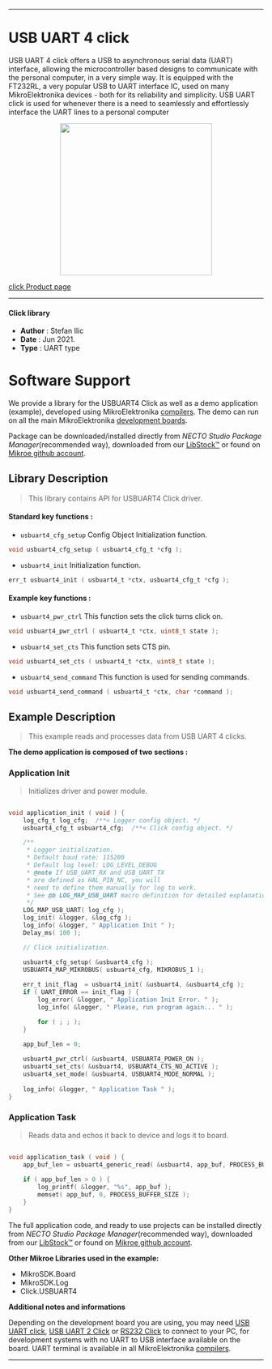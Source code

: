 
---
# USB UART 4 click

USB UART 4 click offers a USB to asynchronous serial data (UART) interface, allowing the microcontroller based designs to communicate with the personal computer, in a very simple way. It is equipped with the FT232RL, a very popular USB to UART interface IC, used on many MikroElektronika devices - both for its reliability and simplicity. USB UART click is used for whenever there is a need to seamlessly and effortlessly interface the UART lines to a personal computer

<p align="center">
  <img src="https://download.mikroe.com/images/click_for_ide/usbuart4_click.png" height=300px>
</p>

[click Product page](https://www.mikroe.com/usb-uart-4-click)

---


#### Click library

- **Author**        : Stefan Ilic
- **Date**          : Jun 2021.
- **Type**          : UART type


# Software Support

We provide a library for the USBUART4 Click
as well as a demo application (example), developed using MikroElektronika
[compilers](https://www.mikroe.com/necto-studio).
The demo can run on all the main MikroElektronika [development boards](https://www.mikroe.com/development-boards).

Package can be downloaded/installed directly from *NECTO Studio Package Manager*(recommended way), downloaded from our [LibStock&trade;](https://libstock.mikroe.com) or found on [Mikroe github account](https://github.com/MikroElektronika/mikrosdk_click_v2/tree/master/clicks).

## Library Description

> This library contains API for USBUART4 Click driver.

#### Standard key functions :

- `usbuart4_cfg_setup` Config Object Initialization function.
```c
void usbuart4_cfg_setup ( usbuart4_cfg_t *cfg );
```

- `usbuart4_init` Initialization function.
```c
err_t usbuart4_init ( usbuart4_t *ctx, usbuart4_cfg_t *cfg );
```

#### Example key functions :

- `usbuart4_pwr_ctrl` This function sets the click turns click on.
```c
void usbuart4_pwr_ctrl ( usbuart4_t *ctx, uint8_t state );
```

- `usbuart4_set_cts` This function sets CTS pin.
```c
void usbuart4_set_cts ( usbuart4_t *ctx, uint8_t state );
```

- `usbuart4_send_command` This function is used for sending commands.
```c
void usbuart4_send_command ( usbuart4_t *ctx, char *command );
```

## Example Description

> This example reads and processes data from USB UART 4 clicks.

**The demo application is composed of two sections :**

### Application Init

> Initializes driver and power module.

```c

void application_init ( void ) {
    log_cfg_t log_cfg;  /**< Logger config object. */
    usbuart4_cfg_t usbuart4_cfg;  /**< Click config object. */

    /** 
     * Logger initialization.
     * Default baud rate: 115200
     * Default log level: LOG_LEVEL_DEBUG
     * @note If USB_UART_RX and USB_UART_TX 
     * are defined as HAL_PIN_NC, you will 
     * need to define them manually for log to work. 
     * See @b LOG_MAP_USB_UART macro definition for detailed explanation.
     */
    LOG_MAP_USB_UART( log_cfg );
    log_init( &logger, &log_cfg );
    log_info( &logger, " Application Init " );
    Delay_ms( 100 );

    // Click initialization.

    usbuart4_cfg_setup( &usbuart4_cfg );
    USBUART4_MAP_MIKROBUS( usbuart4_cfg, MIKROBUS_1 );
    
    err_t init_flag  = usbuart4_init( &usbuart4, &usbuart4_cfg );
    if ( UART_ERROR == init_flag ) {
        log_error( &logger, " Application Init Error. " );
        log_info( &logger, " Please, run program again... " );

        for ( ; ; );
    }

    app_buf_len = 0;
    
    usbuart4_pwr_ctrl( &usbuart4, USBUART4_POWER_ON );
    usbuart4_set_cts( &usbuart4, USBUART4_CTS_NO_ACTIVE );
    usbuart4_set_mode( &usbuart4, USBUART4_MODE_NORMAL );
    
    log_info( &logger, " Application Task " );
}

```

### Application Task

> Reads data and echos it back to device and logs it to board.

```c

void application_task ( void ) {
    app_buf_len = usbuart4_generic_read( &usbuart4, app_buf, PROCESS_BUFFER_SIZE );
    
    if ( app_buf_len > 0 ) {
        log_printf( &logger, "%s", app_buf );
        memset( app_buf, 0, PROCESS_BUFFER_SIZE );
    }
}

```


The full application code, and ready to use projects can be installed directly from *NECTO Studio Package Manager*(recommended way), downloaded from our [LibStock&trade;](https://libstock.mikroe.com) or found on [Mikroe github account](https://github.com/MikroElektronika/mikrosdk_click_v2/tree/master/clicks).

**Other Mikroe Libraries used in the example:**

- MikroSDK.Board
- MikroSDK.Log
- Click.USBUART4

**Additional notes and informations**

Depending on the development board you are using, you may need
[USB UART click](https://www.mikroe.com/usb-uart-click),
[USB UART 2 Click](https://www.mikroe.com/usb-uart-2-click) or
[RS232 Click](https://www.mikroe.com/rs232-click) to connect to your PC, for
development systems with no UART to USB interface available on the board. UART
terminal is available in all MikroElektronika
[compilers](https://shop.mikroe.com/compilers).

---
